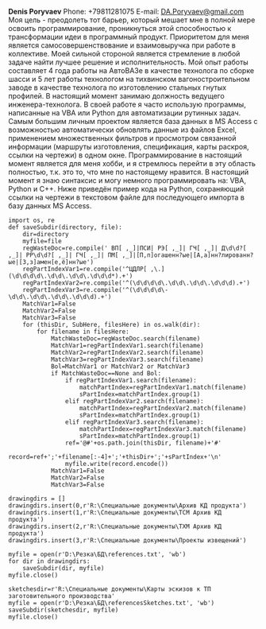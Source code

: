 **Denis Poryvaev**
Phone: +79811281075
E-mail: DA.Poryvaev@gmail.com
Моя цель - преодолеть тот барьер, который мешает мне в полной мере освоить программирование, проникнуться этой способностью к трансформации идеи в программный продукт.
Приоритетом для меня является самосовершенствование и взаимовыручка при работе в коллективе.
Моей сильной стороной является стремление в любой задаче найти лучшее решение и исполнительность.
Мой опыт работы составляет 4 года работы на АвтоВАЗе в качестве технолога по сборке шасси и 5 лет работы технологом на тихвинском вагоностроительном заводе в качестве технолога по изготовлению стальных гнутых профилей. В настоящий момент занимаю должность ведущего инженера-технолога.
В своей работе я часто использую программы, написанные на VBA или Python для автоматизации рутинных задач. Самым большим личным проектом является база данных в MS Access с возможностью автоматически обновлять данные из файлов Excel, применением множественных фильтров и просмотром связанной информации (маршруты изготовления, спецификация, карты раскроя, ссылки на чертежи) в одном окне.
Программирование в настоящий момент является для меня хобби, и я стремлюсь перейти в эту область полностью, т.к. это то, что мне по настоящему нравится.
В настоящий момент я знаю синтаксис и могу немного программировать на: VBA, Python и C++.
Ниже приведён пример кода на Python, сохраняющий ссылки на чертежи в текстовом файле для последующего импорта в базу данных MS Access.
<pre><code>import os, re
def saveSubdir(directory, file):
	dir=directory
	myfile=file
	regWasteDoc=re.compile(' ВП[ ,_]|ПСИ| РЭ[ ,_]| ГЧ[ ,_]| Д\d\d?[ ,_]| РР\d\d?[ ,_]| ГЧ[ ,_]| ПМ[ ,_]|[П,п]огашенн?ые|[А,а]нн?лированн?ые|[З,з]амен[е,ё]нн?ые')
	regPartIndexVar1=re.compile('^ЦДЛР[ ,\.](\d\d\d\d\.\d\d\.\d\d\.\d\d\d*).+')
	regPartIndexVar2=re.compile('^(\d\d\d\d\.\d\d\.\d\d\.\d\d\d).+')
	regPartIndexVar3=re.compile('^(\d\d\d\d\-\d\d\.\d\d\.\d\d\.\d\d\d).+')
	MatchVar1=False
	MatchVar2=False
	MatchVar3=False
	for (thisDir, SubHere, filesHere) in os.walk(dir):
		for filename in filesHere:
			MatchWasteDoc=regWasteDoc.search(filename)
			MatchVar1=regPartIndexVar1.search(filename)
			MatchVar2=regPartIndexVar2.search(filename)
			MatchVar3=regPartIndexVar3.search(filename)
			Bol=MatchVar1 or MatchVar2 or MatchVar3
			if MatchWasteDoc==None and Bol:
				if regPartIndexVar1.search(filename):
					matchPartIndex=regPartIndexVar1.match(filename)
					sPartIndex=matchPartIndex.group(1)
				elif regPartIndexVar2.search(filename):
					matchPartIndex=regPartIndexVar2.match(filename)
					sPartIndex=matchPartIndex.group(1)
				elif regPartIndexVar3.search(filename):
					matchPartIndex=regPartIndexVar3.match(filename)
					sPartIndex=matchPartIndex.group(1)
				ref='@#'+os.path.join(thisDir, filename)+'#'
				record=ref+';'+filename[:-4]+';'+thisDir+';'+sPartIndex+'\n'
				myfile.write(record.encode())
			MatchVar1=False
			MatchVar2=False
			MatchVar3=False
	
drawingdirs = []
drawingdirs.insert(0,r'R:\Специальные документы\Архив КД продукта')
drawingdirs.insert(1,r'R:\Специальные документы\ТСМ Архив КД продукта')
drawingdirs.insert(2,r'R:\Специальные документы\ТХМ Архив КД продукта')
drawingdirs.insert(3,r'R:\Специальные документы\Проекты извещений')

myfile = open(r'D:\Резка\БД\references.txt', 'wb')
for	dir in drawingdirs:
	saveSubdir(dir, myfile)
myfile.close()

sketchesdir=r'R:\Специальные документы\Карты эскизов к ТП заготовительного производства'
myfile = open(r'D:\Резка\БД\referencesSketches.txt', 'wb')
saveSubdir(sketchesdir, myfile)
myfile.close()</code></pre>
